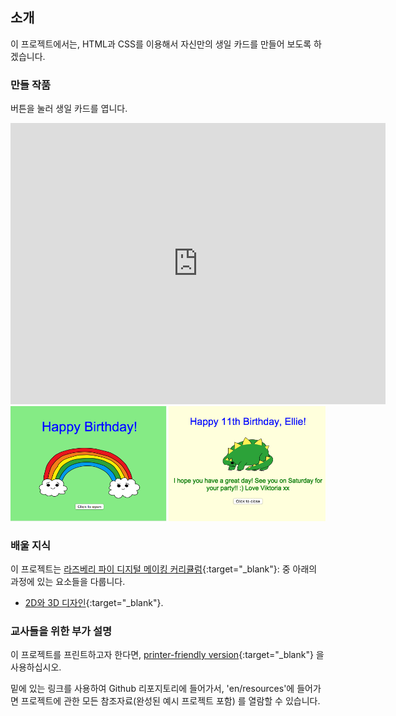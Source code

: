 ## 소개

이 프로젝트에서는, HTML과 CSS를 이용해서 자신만의 생일 카드를 만들어 보도록 하겠습니다.

### 만들 작품

버튼을 눌러 생일 카드를 엽니다.

<div class="trinket">
  <iframe src="https://trinket.io/embed/html/e996dc0380?outputOnly=true&start=result" width="600" height="450" frameborder="0" marginwidth="0" marginheight="0" allowfullscreen>
  </iframe>
  <img src="images/birthday-final.png">
</div>

### 배울 지식

이 프로젝트는 [라즈베리 파이 디지털 메이킹 커리큘럼](http://rpf.io/curriculum){:target="_blank"}: 중 아래의 과정에 있는 요소들을 다룹니다.

+ [2D와 3D 디자인](https://www.raspberrypi.org/curriculum/design/creator){:target="_blank"}.

### 교사들을 위한 부가 설명

이 프로젝트를 프린트하고자 한다면, [printer-friendly version](https://projects.raspberrypi.org/en/projects/happy-birthday/print){:target="_blank"} 을 사용하십시오.

밑에 있는 링크를 사용하여 Github 리포지토리에 들어가서, 'en/resources'에 들어가면 프로젝트에 관한 모든 참조자료(완성된 예시 프로젝트 포함) 를 열람할 수 있습니다.